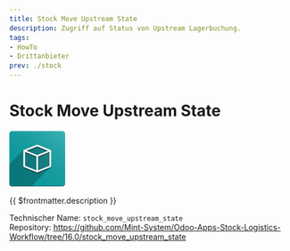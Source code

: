 ```yaml
---
title: Stock Move Upstream State
description: Zugriff auf Status von Upstream Lagerbuchung.
tags:
- HowTo
- Drittanbieter
prev: ./stock
---
```

# Stock Move Upstream State
![icon_oms_box](attachments/icon_oms_box.png)

{{ $frontmatter.description }}

Technischer Name: `stock_move_upstream_state`\
Repository: <https://github.com/Mint-System/Odoo-Apps-Stock-Logistics-Workflow/tree/16.0/stock_move_upstream_state>
